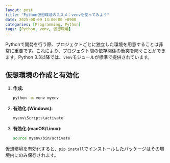 ```yaml
---
layout: post
title: "Python仮想環境のススメ：venvを使ってみよう"
date: 2025-08-09 13:00:00 +0900
categories: [Programming, Python]
tags: [Python, venv, 仮想環境]
---
```


Pythonで開発を行う際、プロジェクトごとに独立した環境を用意することは非常に重要です。これにより、プロジェクト間の依存関係の衝突を防ぐことができます。Python 3.3以降では、`venv`モジュールが標準で提供されています。

## 仮想環境の作成と有効化

1. **作成:**
   ```bash
   python -m venv myenv
   ```

2. **有効化 (Windows):**
   ```bash
   myenv\Scripts\activate
   ```

3. **有効化 (macOS/Linux):**
   ```bash
   source myenv/bin/activate
   ```

仮想環境を有効化すると、`pip install`でインストールしたパッケージはその環境内にのみ保存されます。
